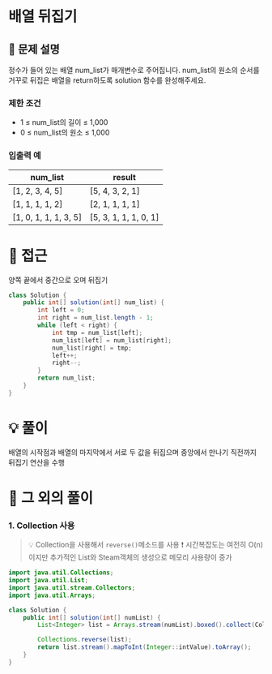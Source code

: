 # 배열 뒤집기

## 📌 문제 설명

정수가 들어 있는 배열 num_list가 매개변수로 주어집니다. num_list의 원소의 순서를 거꾸로 뒤집은 배열을 return하도록 solution 함수를 완성해주세요.

### 제한 조건

- 1 ≤ num_list의 길이 ≤ 1,000
- 0 ≤ num_list의 원소 ≤ 1,000

### 입출력 예

| num_list              | result                |
| --------------------- | --------------------- |
| [1, 2, 3, 4, 5]       | [5, 4, 3, 2, 1]       |
| [1, 1, 1, 1, 2]       | [2, 1, 1, 1, 1]       |
| [1, 0, 1, 1, 1, 3, 5] | [5, 3, 1, 1, 1, 0, 1] |

# 🧐 접근

양쪽 끝에서 중간으로 오며 뒤집기

```java
class Solution {
    public int[] solution(int[] num_list) {
        int left = 0;
        int right = num_list.length - 1;
        while (left < right) {
            int tmp = num_list[left];
            num_list[left] = num_list[right];
            num_list[right] = tmp;
            left++;
            right--;
        }
        return num_list;
    }
}
```

# 💡 풀이

배열의 시작점과 배열의 마지막에서 서로 두 값을 뒤집으며 중앙에서 만나기 직전까지 뒤집기 연산을 수행

# 📘 그 외의 풀이

###  1. Collection 사용

> 💡 Collection을 사용해서 `reverse()`메소드를 사용
> ❗️ 시간복잡도는 여전히 O(n)이지만 추가적인 List와 Steam객체의 생성으로 메모리 사용량이 증가

```java
import java.util.Collections;
import java.util.List;
import java.util.stream.Collectors;
import java.util.Arrays;

class Solution {
    public int[] solution(int[] numList) {
        List<Integer> list = Arrays.stream(numList).boxed().collect(Collectors.toList());

        Collections.reverse(list);
        return list.stream().mapToInt(Integer::intValue).toArray();
    }
}
```